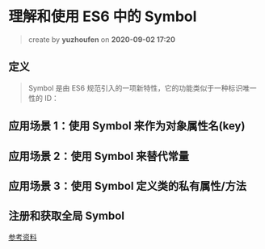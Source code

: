 # 理解和使用 ES6 中的 Symbol

> create by **yuzhoufen** on **2020-09-02 17:20**

## 定义

> Symbol 是由 ES6 规范引入的一项新特性，它的功能类似于一种标识唯一性的 ID：

## 应用场景 1：使用 Symbol 来作为对象属性名(key)

## 应用场景 2：使用 Symbol 来替代常量

## 应用场景 3：使用 Symbol 定义类的私有属性/方法

## 注册和获取全局 Symbol

[参考资料](https://www.jianshu.com/p/f40a77bbd74e)
